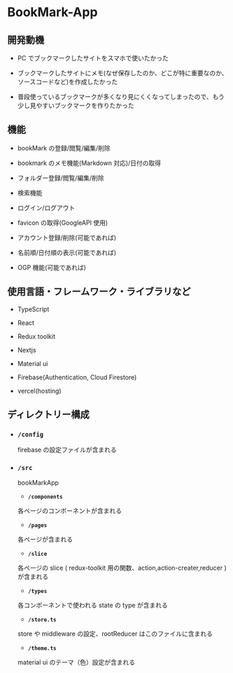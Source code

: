 # BookMark-App

## 開発動機

- PC でブックマークしたサイトをスマホで使いたかった

- ブックマークしたサイトにメモ(なぜ保存したのか、どこが特に重要なのか、ソースコードなど)を作成したかった

- 普段使っているブックマークが多くなり見にくくなってしまったので、もう少し見やすいブックマークを作りたかった

## 機能

- bookMark の登録/閲覧/編集/削除

- bookmark のメモ機能(Markdown 対応)/日付の取得

- フォルダー登録/閲覧/編集/削除

- 検索機能

- ログイン/ログアウト

- favicon の取得(GoogleAPI 使用)

- アカウント登録/削除(可能であれば)

- 名前順/日付順の表示(可能であれば)

- OGP 機能(可能であれば)

## 使用言語・フレームワーク・ライブラリなど

- TypeScript

- React

- Redux toolkit

- Nextjs

- Material ui

- Firebase(Authentication, Cloud Firestore)

- vercel(hosting)

## ディレクトリー構成

- ### **`/config`**<br/>

  firebase の設定ファイルが含まれる<br/>

- ### **`/src`**<br/>

  bookMarkApp<br/>

  - **`/components`**<br/>

  各ページのコンポーネントが含まれる<br/>

  - **`/pages`**<br/>

  各ページが含まれる<br/>

  - **`/slice`**<br/>

  各ページの slice ( redux-toolkit 用の関数、action,action-creater,reducer ) が含まれる<br/>

  - **`/types`**<br/>

  各コンポーネントで使われる state の type が含まれる<br/>

  - **`/store.ts`**<br/>

  store や middleware の設定、rootReducer はこのファイルに含まれる

  - **`/theme.ts`**<br/>

  material ui のテーマ（色）設定が含まれる
